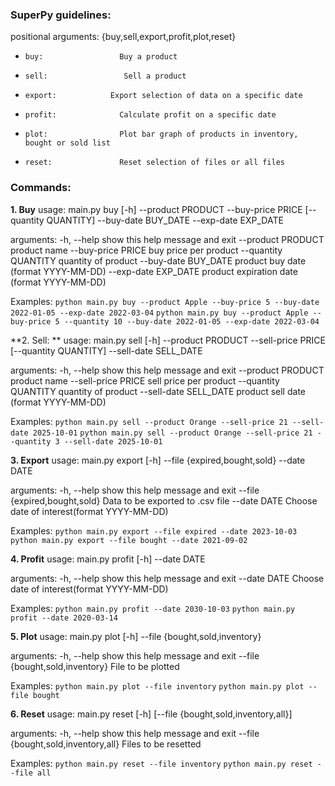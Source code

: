 ### **SuperPy guidelines:**
positional arguments:
  {buy,sell,export,profit,plot,reset}
-     buy:                 Buy a product
-     sell:                 Sell a product
-     export:            Export selection of data on a specific date
-     profit:              Calculate profit on a specific date
-     plot:                Plot bar graph of products in inventory, bought or sold list
-     reset:               Reset selection of files or all files

### **Commands:**
**1. Buy**
usage: main.py buy [-h] --product PRODUCT --buy-price PRICE [--quantity QUANTITY] --buy-date BUY_DATE --exp-date EXP_DATE

arguments:
  -h, --help           show this help message and exit
  --product PRODUCT    product name
  --buy-price PRICE    buy price per product
  --quantity QUANTITY  quantity of product
  --buy-date BUY_DATE  product buy date (format YYYY-MM-DD)
  --exp-date EXP_DATE  product expiration date (format YYYY-MM-DD)

Examples:
`python main.py buy --product Apple --buy-price 5 --buy-date 2022-01-05 --exp-date 2022-03-04`
`python main.py buy --product Apple --buy-price 5 --quantity 10 --buy-date 2022-01-05 --exp-date 2022-03-04`

**2. Sell: **
usage: main.py sell [-h] --product PRODUCT --sell-price PRICE [--quantity QUANTITY] --sell-date SELL_DATE

arguments:
  -h, --help            show this help message and exit
  --product PRODUCT     product name
  --sell-price PRICE    sell price per product
  --quantity QUANTITY   quantity of product
  --sell-date SELL_DATE product sell date (format YYYY-MM-DD)

Examples:
`python main.py sell --product Orange --sell-price 21 --sell-date 2025-10-01`
`python main.py sell --product Orange --sell-price 21 --quantity 3 --sell-date 2025-10-01`

**3. Export**
usage: main.py export [-h] --file {expired,bought,sold} --date DATE

arguments:
  -h, --help            show this help message and exit
  --file {expired,bought,sold}
                        Data to be exported to .csv file
  --date DATE           Choose date of interest(format YYYY-MM-DD)

Examples:
`python main.py export --file expired --date 2023-10-03`
`python main.py export --file bought --date 2021-09-02`

**4. Profit**
usage: main.py profit [-h] --date DATE

arguments:
  -h, --help   show this help message and exit
  --date DATE  Choose date of interest(format YYYY-MM-DD)

Examples:
`python main.py profit --date 2030-10-03`
`python main.py profit --date 2020-03-14`


**5. Plot**
usage: main.py plot [-h] --file {bought,sold,inventory}

arguments:
  -h, --help            show this help message and exit
  --file {bought,sold,inventory} File to be plotted

Examples:
`python main.py plot --file inventory`
`python main.py plot --file bought`


**6. Reset**
usage: main.py reset [-h] [--file {bought,sold,inventory,all}]

arguments:
  -h, --help            show this help message and exit
  --file {bought,sold,inventory,all}                         Files to be resetted
  
Examples:
`python main.py reset --file inventory`
`python main.py reset --file all`

